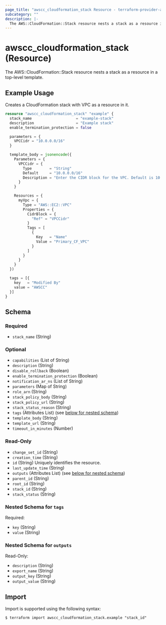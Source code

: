 ```yaml
---
page_title: "awscc_cloudformation_stack Resource - terraform-provider-awscc"
subcategory: ""
description: |-
  The AWS::CloudFormation::Stack resource nests a stack as a resource in a top-level template.
---
```


# awscc_cloudformation_stack (Resource)

The AWS::CloudFormation::Stack resource nests a stack as a resource in a top-level template.

## Example Usage

Creates a CloudFormation stack with VPC as a resource in it.

```terraform
resource "awscc_cloudformation_stack" "example" {
  stack_name                    = "example-stack"
  description                   = "Example stack"
  enable_termination_protection = false

  parameters = {
    VPCCidr = "10.0.0.0/16"
  }

  template_body = jsonencode({
    Parameters = {
      VPCCidr = {
        Type        = "String"
        Default     = "10.0.0.0/16"
        Description = "Enter the CIDR block for the VPC. Default is 10.0.0.0/16."
      }
    }

    Resources = {
      myVpc = {
        Type = "AWS::EC2::VPC"
        Properties = {
          CidrBlock = {
            "Ref" = "VPCCidr"
          }
          Tags = [
            {
              Key   = "Name"
              Value = "Primary_CF_VPC"
            }
          ]
        }
      }
    }
  })

  tags = [{
    key   = "Modified By"
    value = "AWSCC"
  }]
}
```

<!-- schema generated by tfplugindocs -->
## Schema

### Required

- `stack_name` (String)

### Optional

- `capabilities` (List of String)
- `description` (String)
- `disable_rollback` (Boolean)
- `enable_termination_protection` (Boolean)
- `notification_ar_ns` (List of String)
- `parameters` (Map of String)
- `role_arn` (String)
- `stack_policy_body` (String)
- `stack_policy_url` (String)
- `stack_status_reason` (String)
- `tags` (Attributes List) (see [below for nested schema](#nestedatt--tags))
- `template_body` (String)
- `template_url` (String)
- `timeout_in_minutes` (Number)

### Read-Only

- `change_set_id` (String)
- `creation_time` (String)
- `id` (String) Uniquely identifies the resource.
- `last_update_time` (String)
- `outputs` (Attributes List) (see [below for nested schema](#nestedatt--outputs))
- `parent_id` (String)
- `root_id` (String)
- `stack_id` (String)
- `stack_status` (String)

<a id="nestedatt--tags"></a>
### Nested Schema for `tags`

Required:

- `key` (String)
- `value` (String)


<a id="nestedatt--outputs"></a>
### Nested Schema for `outputs`

Read-Only:

- `description` (String)
- `export_name` (String)
- `output_key` (String)
- `output_value` (String)

## Import

Import is supported using the following syntax:

```shell
$ terraform import awscc_cloudformation_stack.example "stack_id"
```